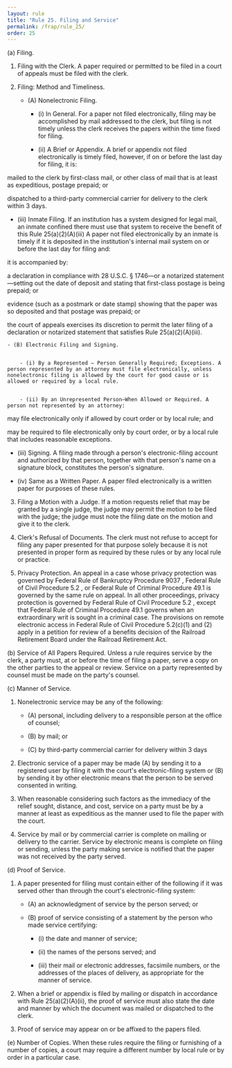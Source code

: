 ```yaml
---
layout: rule
title: "Rule 25. Filing and Service"
permalink: /frap/rule_25/
order: 25
---
```


(a) Filing.


1. Filing with the Clerk. A paper required or permitted to be filed in a court of appeals must be filed with the clerk.


2. Filing: Method and Timeliness.


    - (A) Nonelectronic Filing.


        - (i) In General. For a paper not filed electronically, filing may be accomplished by mail addressed to the clerk, but filing is not timely unless the clerk receives the papers within the time fixed for filing.


        - (ii) A Brief or Appendix. A brief or appendix not filed electronically is timely filed, however, if on or before the last day for filing, it is:


mailed to the clerk by first-class mail, or other class of mail that is at least as expeditious, postage prepaid; or


dispatched to a third-party commercial carrier for delivery to the clerk within 3 days.


- (iii) Inmate Filing. If an institution has a system designed for legal mail, an inmate confined there must use that system to receive the benefit of this Rule 25(a)(2)(A)(iii) A paper not filed electronically by an inmate is timely if it is deposited in the institution's internal mail system on or before the last day for filing and:


it is accompanied by:


a declaration in compliance with 28 U.S.C. § 1746—or a notarized statement—setting out the date of deposit and stating that first-class postage is being prepaid; or


evidence (such as a postmark or date stamp) showing that the paper was so deposited and that postage was prepaid; or


the court of appeals exercises its discretion to permit the later filing of a declaration or notarized statement that satisfies Rule 25(a)(2)(A)(iii).


    - (B) Electronic Filing and Signing.


        - (i) By a Represented — Person Generally Required; Exceptions. A person represented by an attorney must file electronically, unless nonelectronic filing is allowed by the court for good cause or is allowed or required by a local rule.


        - (ii) By an Unrepresented Person—When Allowed or Required. A person not represented by an attorney:


may file electronically only if allowed by court order or by local rule; and


may be required to file electronically only by court order, or by a local rule that includes reasonable exceptions.


- (iii) Signing. A filing made through a person's electronic-filing account and authorized by that person, together with that person's name on a signature block, constitutes the person's signature.


- (iv) Same as a Written Paper. A paper filed electronically is a written paper for purposes of these rules.


3. Filing a Motion with a Judge. If a motion requests relief that may be granted by a single judge, the judge may permit the motion to be filed with the judge; the judge must note the filing date on the motion and give it to the clerk.


4. Clerk's Refusal of Documents. The clerk must not refuse to accept for filing any paper presented for that purpose solely because it is not presented in proper form as required by these rules or by any local rule or practice.


5. Privacy Protection. An appeal in a case whose privacy protection was governed by Federal Rule of Bankruptcy Procedure 9037 , Federal Rule of Civil Procedure 5.2 , or Federal Rule of Criminal Procedure 49.1 is governed by the same rule on appeal. In all other proceedings, privacy protection is governed by Federal Rule of Civil Procedure 5.2 , except that Federal Rule of Criminal Procedure 49.1 governs when an extraordinary writ is sought in a criminal case. The provisions on remote electronic access in Federal Rule of Civil Procedure 5.2(c)(1) and (2) apply in a petition for review of a benefits decision of the Railroad Retirement Board under the Railroad Retirement Act.


(b) Service of All Papers Required. Unless a rule requires service by the clerk, a party must, at or before the time of filing a paper, serve a copy on the other parties to the appeal or review. Service on a party represented by counsel must be made on the party's counsel.


(c) Manner of Service.


1. Nonelectronic service may be any of the following:


    - (A) personal, including delivery to a responsible person at the office of counsel;


    - (B) by mail; or


    - (C) by third-party commercial carrier for delivery within 3 days


2. Electronic service of a paper may be made (A) by sending it to a registered user by filing it with the court's electronic-filing system or (B) by sending it by other electronic means that the person to be served consented in writing.


3. When reasonable considering such factors as the immediacy of the relief sought, distance, and cost, service on a party must be by a manner at least as expeditious as the manner used to file the paper with the court.


4. Service by mail or by commercial carrier is complete on mailing or delivery to the carrier. Service by electronic means is complete on filing or sending, unless the party making service is notified that the paper was not received by the party served.


(d) Proof of Service.


1. A paper presented for filing must contain either of the following if it was served other than through the court's electronic-filing system:


    - (A) an acknowledgment of service by the person served; or


    - (B) proof of service consisting of a statement by the person who made service certifying:


        - (i) the date and manner of service;


        - (ii) the names of the persons served; and


        - (iii) their mail or electronic addresses, facsimile numbers, or the addresses of the places of delivery, as appropriate for the manner of service.


2. When a brief or appendix is filed by mailing or dispatch in accordance with Rule 25(a)(2)(A)(ii), the proof of service must also state the date and manner by which the document was mailed or dispatched to the clerk.


3. Proof of service may appear on or be affixed to the papers filed.


(e) Number of Copies. When these rules require the filing or furnishing of a number of copies, a court may require a different number by local rule or by order in a particular case.
